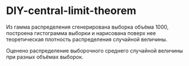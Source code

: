 # DIY-central-limit-theorem

Из гамма распределения сгенерирована выборка объёма 1000, построена гистограмма выборки и нарисована поверх нее теоретическая плотность распределения случайной величины.

Оценено распределение выборочного среднего случайной величины при разных объёмах выборок.
